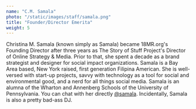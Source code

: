```yaml
---
name: "C.M. Samala"
photo: "/static/images/staff/samala.png"
title: "Founder/Director Emerita"
weight: 5
---
```

Christina M. Samala (known simply as Samala) became 18MR.org's Founding Director after three years as The Story of Stuff Project's Director of Online Strategy & Media. Prior to that, she spent a decade as a brand strategist and designer for social impact organizations. Samala is a Bay Area based, New York raised, first generation Filipina American. She is well-versed with start-up projects, savvy with technology as a tool for social and environmental good, and a nerd for all things social media. Samala is an alumna of the Wharton and Annenberg Schools of the University of Pennsylvania. You can chat with her directly [@samala](https://www.twitter.com/samala). Incidentally, Samala is also a pretty bad-ass DJ.
